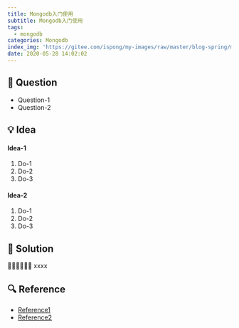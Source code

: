 ```yaml
---
title: Mongodb入门使用
subtitle: Mongodb入门使用
tags:
  - mongodb
categories: Mongodb
index_img: 'https://gitee.com/ispong/my-images/raw/master/blog-spring/mongodb/mongodb.png'
date: 2020-05-28 14:02:02
---
```

## 🙋 Question

- Question-1
- Question-2

## 💡 Idea

#### Idea-1

1. Do-1
2. Do-2
3. Do-3

#### Idea-2

1. Do-1
2. Do-2
3. Do-3

## 📝 Solution

🏳️‍🌈🏳️‍🌈🏳️‍🌈 xxxx

## 🔍 Reference

- [Reference1](http://localhost:8080)
- [Reference2](http://localhost:8080)